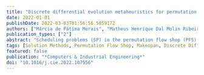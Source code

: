 ```yaml
---
title: "Discrete differential evolution metaheuristics for permutation flow shop scheduling problems"
date: 2022-01-01
publishDate: 2022-03-03T01:56:56.585917Z
authors: ["Márcia de Fátima Morais", "Matheus Henrique Dal Molin Ribeiro", "Ramon Gomes da Silva", "Viviana Cocco Mariani", "Leandro dos Santos Coelho"]
publication_types: ["2"]
abstract: "Scheduling problems (SP) in the permutation flow shop (PFS) environment are present in many intermittent production industries, consisting of to determinate the processing order of n jobs in m sequential machines, with the purpose to optimize some performance criterion. In this paper, three optimization algorithms based on discrete differential evolution (DE) metaheuristics are applied to PFS scheduling problems, to minimize the makespan, are proposed, that are Discrete Differential Evolution, and Discrete Self-Adaptive Differential Evolution for SP in PFS named DDE-PFS, DSADE-PFS1 and DSADE-PFS2, respectively. The Carlier (CB), Heller (HB), Reeves (RB), and Taillard (TB) numerical benchmarks were adopted to test the proposed optimization algorithms. The performance of the optimization algorithms was evaluated regarding relative percentage error (RPE) criterion, convergence, standard deviation (Std), statistical tests of Friedman and post-hoc Nemenyi. For TB, the DSADE-PFS1 algorithm presented a better performance in terms of RPE and Std measures. For CB and HB, the DSADE-PFS1 and DSADE-PFS2 algorithms presented a better performance in RPE, and the DSADE-PFS2 algorithm in terms of Std. For RB, the DSADE-PFS2 algorithm presented a better performance in RPE, while the DSADE-PFS1 algorithm was achieved in Std. Considering the processing time for each algorithm the DSADE-PFS2 approach achieved better results than CB, HB, and RB. Overall the results have shown that the optimization approaches proposed in this paper are promising for the SP in PFS, with highly competitive results in terms of average performance values."
tags: [Solution Methods, Permutation Flow Shop, Makespan, Discrete Differential Evolution, Self-Adaptive Differential Evolution]
featured: false
publication: "*Computers & Industrial Engineering*"
doi: "10.1016/j.cie.2022.107956"
---
```


